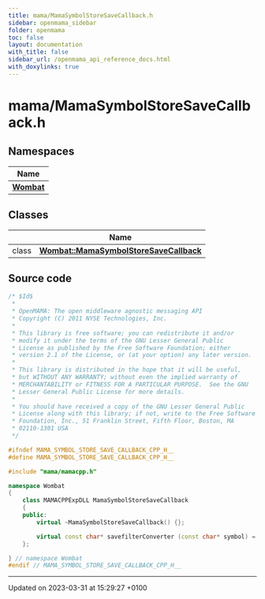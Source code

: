 ```yaml
---
title: mama/MamaSymbolStoreSaveCallback.h
sidebar: openmama_sidebar
folder: openmama
toc: false
layout: documentation
with_title: false
sidebar_url: /openmama_api_reference_docs.html
with_doxylinks: true
---
```


# mama/MamaSymbolStoreSaveCallback.h



## Namespaces

| Name           |
| -------------- |
| **[Wombat](namespaceWombat.html)**  |

## Classes

|                | Name           |
| -------------- | -------------- |
| class | **[Wombat::MamaSymbolStoreSaveCallback](classWombat_1_1MamaSymbolStoreSaveCallback.html)**  |




## Source code

```cpp
/* $Id$
 *
 * OpenMAMA: The open middleware agnostic messaging API
 * Copyright (C) 2011 NYSE Technologies, Inc.
 *
 * This library is free software; you can redistribute it and/or
 * modify it under the terms of the GNU Lesser General Public
 * License as published by the Free Software Foundation; either
 * version 2.1 of the License, or (at your option) any later version.
 *
 * This library is distributed in the hope that it will be useful,
 * but WITHOUT ANY WARRANTY; without even the implied warranty of
 * MERCHANTABILITY or FITNESS FOR A PARTICULAR PURPOSE.  See the GNU
 * Lesser General Public License for more details.
 *
 * You should have received a copy of the GNU Lesser General Public
 * License along with this library; if not, write to the Free Software
 * Foundation, Inc., 51 Franklin Street, Fifth Floor, Boston, MA
 * 02110-1301 USA
 */

#ifndef MAMA_SYMBOL_STORE_SAVE_CALLBACK_CPP_H__
#define MAMA_SYMBOL_STORE_SAVE_CALLBACK_CPP_H__

#include "mama/mamacpp.h"

namespace Wombat 
{
    class MAMACPPExpDLL MamaSymbolStoreSaveCallback
    {
    public:
        virtual ~MamaSymbolStoreSaveCallback() {};

        virtual const char* savefilterConverter (const char* symbol) = 0; 
    };

} // namespace Wombat
#endif // MAMA_SYMBOL_STORE_SAVE_CALLBACK_CPP_H__
```


-------------------------------

Updated on 2023-03-31 at 15:29:27 +0100
